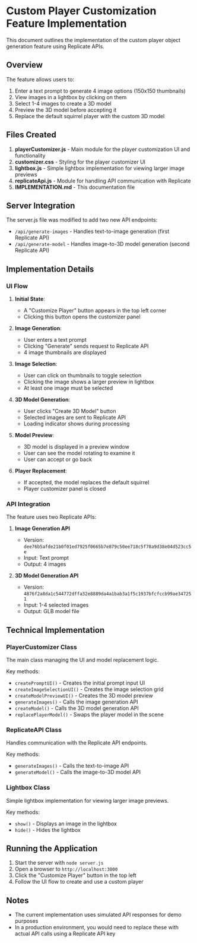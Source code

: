 # Custom Player Customization Feature Implementation

This document outlines the implementation of the custom player object generation feature using Replicate APIs.

## Overview

The feature allows users to:
1. Enter a text prompt to generate 4 image options (150x150 thumbnails)
2. View images in a lightbox by clicking on them
3. Select 1-4 images to create a 3D model
4. Preview the 3D model before accepting it
5. Replace the default squirrel player with the custom 3D model

## Files Created

1. **playerCustomizer.js** - Main module for the player customization UI and functionality
2. **customizer.css** - Styling for the player customizer UI
3. **lightbox.js** - Simple lightbox implementation for viewing larger image previews
4. **replicateApi.js** - Module for handling API communication with Replicate
5. **IMPLEMENTATION.md** - This documentation file

## Server Integration

The server.js file was modified to add two new API endpoints:
- `/api/generate-images` - Handles text-to-image generation (first Replicate API)
- `/api/generate-model` - Handles image-to-3D model generation (second Replicate API)

## Implementation Details

### UI Flow

1. **Initial State**:
   - A "Customize Player" button appears in the top left corner
   - Clicking this button opens the customizer panel

2. **Image Generation**:
   - User enters a text prompt
   - Clicking "Generate" sends request to Replicate API
   - 4 image thumbnails are displayed

3. **Image Selection**:
   - User can click on thumbnails to toggle selection
   - Clicking the image shows a larger preview in lightbox
   - At least one image must be selected

4. **3D Model Generation**:
   - User clicks "Create 3D Model" button
   - Selected images are sent to Replicate API
   - Loading indicator shows during processing

5. **Model Preview**:
   - 3D model is displayed in a preview window
   - User can see the model rotating to examine it
   - User can accept or go back

6. **Player Replacement**:
   - If accepted, the model replaces the default squirrel
   - Player customizer panel is closed

### API Integration

The feature uses two Replicate APIs:

1. **Image Generation API**
   - Version: `dee76b5afde21b0f01ed7925f0665b7e879c50ee718c5f78a9d38e04d523cc5e`
   - Input: Text prompt
   - Output: 4 images

2. **3D Model Generation API**
   - Version: `4876f2a8da1c544772dffa32e8889da4a1bab3a1f5c1937bfcfccb99ae347251`
   - Input: 1-4 selected images
   - Output: GLB model file

## Technical Implementation

### PlayerCustomizer Class

The main class managing the UI and model replacement logic.

Key methods:
- `createPromptUI()` - Creates the initial prompt input UI
- `createImageSelectionUI()` - Creates the image selection grid
- `createModelPreviewUI()` - Creates the 3D model preview
- `generateImages()` - Calls the image generation API
- `createModel()` - Calls the 3D model generation API
- `replacePlayerModel()` - Swaps the player model in the scene

### ReplicateAPI Class

Handles communication with the Replicate API endpoints.

Key methods:
- `generateImages()` - Calls the text-to-image API
- `generateModel()` - Calls the image-to-3D model API

### Lightbox Class

Simple lightbox implementation for viewing larger image previews.

Key methods:
- `show()` - Displays an image in the lightbox
- `hide()` - Hides the lightbox

## Running the Application

1. Start the server with `node server.js`
2. Open a browser to `http://localhost:3000`
3. Click the "Customize Player" button in the top left
4. Follow the UI flow to create and use a custom player

## Notes

- The current implementation uses simulated API responses for demo purposes
- In a production environment, you would need to replace these with actual API calls using a Replicate API key 